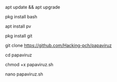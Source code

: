apt update && apt upgrade

pkg install bash

apt install pv

pkg install git

git clone https://github.com/Hacking-pch/papaviruz​

cd papaviruz

chmod +x papaviruz.sh

nano papaviruz.sh
